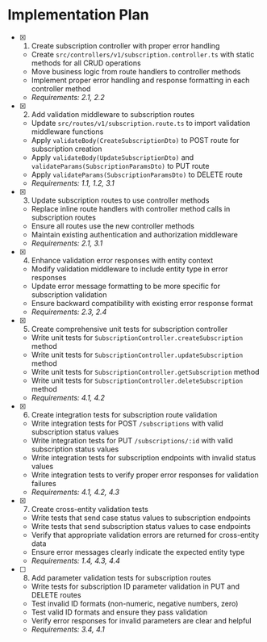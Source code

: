 # Implementation Plan

- [x] 1. Create subscription controller with proper error handling

  - Create `src/controllers/v1/subscription.controller.ts` with static methods for all CRUD operations
  - Move business logic from route handlers to controller methods
  - Implement proper error handling and response formatting in each controller method
  - _Requirements: 2.1, 2.2_

- [x] 2. Add validation middleware to subscription routes

  - Update `src/routes/v1/subscription.route.ts` to import validation middleware functions
  - Apply `validateBody(CreateSubscriptionDto)` to POST route for subscription creation
  - Apply `validateBody(UpdateSubscriptionDto)` and `validateParams(SubscriptionParamsDto)` to PUT route
  - Apply `validateParams(SubscriptionParamsDto)` to DELETE route
  - _Requirements: 1.1, 1.2, 3.1_

- [x] 3. Update subscription routes to use controller methods

  - Replace inline route handlers with controller method calls in subscription routes
  - Ensure all routes use the new controller methods
  - Maintain existing authentication and authorization middleware
  - _Requirements: 2.1, 3.1_

- [x] 4. Enhance validation error responses with entity context

  - Modify validation middleware to include entity type in error responses
  - Update error message formatting to be more specific for subscription validation
  - Ensure backward compatibility with existing error response format
  - _Requirements: 2.3, 2.4_

- [x] 5. Create comprehensive unit tests for subscription controller

  - Write unit tests for `SubscriptionController.createSubscription` method
  - Write unit tests for `SubscriptionController.updateSubscription` method
  - Write unit tests for `SubscriptionController.getSubscription` method
  - Write unit tests for `SubscriptionController.deleteSubscription` method
  - _Requirements: 4.1, 4.2_

- [x] 6. Create integration tests for subscription route validation

  - Write integration tests for POST `/subscriptions` with valid subscription status values
  - Write integration tests for PUT `/subscriptions/:id` with valid subscription status values
  - Write integration tests for subscription endpoints with invalid status values
  - Write integration tests to verify proper error responses for validation failures
  - _Requirements: 4.1, 4.2, 4.3_

- [x] 7. Create cross-entity validation tests

  - Write tests that send case status values to subscription endpoints
  - Write tests that send subscription status values to case endpoints
  - Verify that appropriate validation errors are returned for cross-entity data
  - Ensure error messages clearly indicate the expected entity type
  - _Requirements: 1.4, 4.3, 4.4_

- [ ] 8. Add parameter validation tests for subscription routes


  - Write tests for subscription ID parameter validation in PUT and DELETE routes
  - Test invalid ID formats (non-numeric, negative numbers, zero)
  - Test valid ID formats and ensure they pass validation
  - Verify error responses for invalid parameters are clear and helpful
  - _Requirements: 3.4, 4.1_
